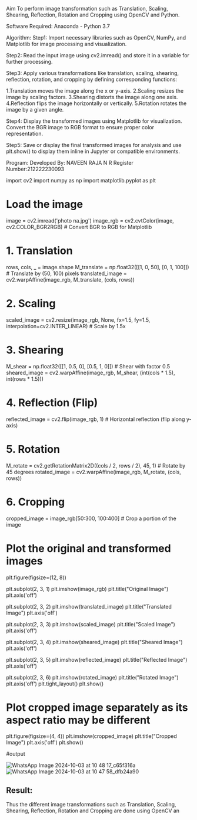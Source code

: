 Aim
To perform image transformation such as Translation, Scaling, Shearing, Reflection, Rotation and Cropping using OpenCV and Python.

Software Required:
Anaconda - Python 3.7

Algorithm:
Step1: Import necessary libraries such as OpenCV, NumPy, and Matplotlib for image processing and visualization.

Step2: Read the input image using cv2.imread() and store it in a variable for further processing.

Step3: Apply various transformations like translation, scaling, shearing, reflection, rotation, and cropping by defining corresponding functions:

1.Translation moves the image along the x or y-axis. 2.Scaling resizes the image by scaling factors. 3.Shearing distorts the image along one axis. 4.Reflection flips the image horizontally or vertically. 5.Rotation rotates the image by a given angle.

Step4: Display the transformed images using Matplotlib for visualization. Convert the BGR image to RGB format to ensure proper color representation.

Step5: Save or display the final transformed images for analysis and use plt.show() to display them inline in Jupyter or compatible environments.

Program:
Developed By: NAVEEN RAJA N R
Register Number:212222230093

import cv2
import numpy as np
import matplotlib.pyplot as plt

# Load the image
image = cv2.imread('photo na.jpg')
image_rgb = cv2.cvtColor(image, cv2.COLOR_BGR2RGB)  # Convert BGR to RGB for Matplotlib

# 1. Translation
rows, cols, _ = image.shape
M_translate = np.float32([[1, 0, 50], [0, 1, 100]])  # Translate by (50, 100) pixels
translated_image = cv2.warpAffine(image_rgb, M_translate, (cols, rows))

# 2. Scaling
scaled_image = cv2.resize(image_rgb, None, fx=1.5, fy=1.5, interpolation=cv2.INTER_LINEAR)  # Scale by 1.5x

# 3. Shearing
M_shear = np.float32([[1, 0.5, 0], [0.5, 1, 0]])  # Shear with factor 0.5
sheared_image = cv2.warpAffine(image_rgb, M_shear, (int(cols * 1.5), int(rows * 1.5)))

# 4. Reflection (Flip)
reflected_image = cv2.flip(image_rgb, 1)  # Horizontal reflection (flip along y-axis)

# 5. Rotation
M_rotate = cv2.getRotationMatrix2D((cols / 2, rows / 2), 45, 1)  # Rotate by 45 degrees
rotated_image = cv2.warpAffine(image_rgb, M_rotate, (cols, rows))

# 6. Cropping
cropped_image = image_rgb[50:300, 100:400]  # Crop a portion of the image
# Plot the original and transformed images
plt.figure(figsize=(12, 8))

plt.subplot(2, 3, 1)
plt.imshow(image_rgb)
plt.title("Original Image")
plt.axis('off')

plt.subplot(2, 3, 2)
plt.imshow(translated_image)
plt.title("Translated Image")
plt.axis('off')

plt.subplot(2, 3, 3)
plt.imshow(scaled_image)
plt.title("Scaled Image")
plt.axis('off')

plt.subplot(2, 3, 4)
plt.imshow(sheared_image)
plt.title("Sheared Image")
plt.axis('off')

plt.subplot(2, 3, 5)
plt.imshow(reflected_image)
plt.title("Reflected Image")
plt.axis('off')

plt.subplot(2, 3, 6)
plt.imshow(rotated_image)
plt.title("Rotated Image")
plt.axis('off')
plt.tight_layout()
plt.show()

# Plot cropped image separately as its aspect ratio may be different
plt.figure(figsize=(4, 4))
plt.imshow(cropped_image)
plt.title("Cropped Image")
plt.axis('off')
plt.show()

#output

![WhatsApp Image 2024-10-03 at 10 48 17_c65f316a](https://github.com/user-attachments/assets/727e0fea-e739-4ecb-977f-2eaabb74939e)
![WhatsApp Image 2024-10-03 at 10 47 58_dfb24a90](https://github.com/user-attachments/assets/f13bf821-20ea-4731-917f-3fb199d73c20)

## Result: 

Thus the different image transformations such as Translation, Scaling, Shearing, Reflection, Rotation and Cropping are done using OpenCV an
